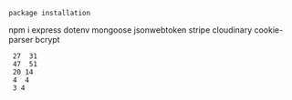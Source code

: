 ```
package installation 
```
npm i express dotenv mongoose jsonwebtoken stripe cloudinary cookie-parser bcrypt



```
 27  31
 47  51 
 20 14
 4  4
 3 4
```

```

```
